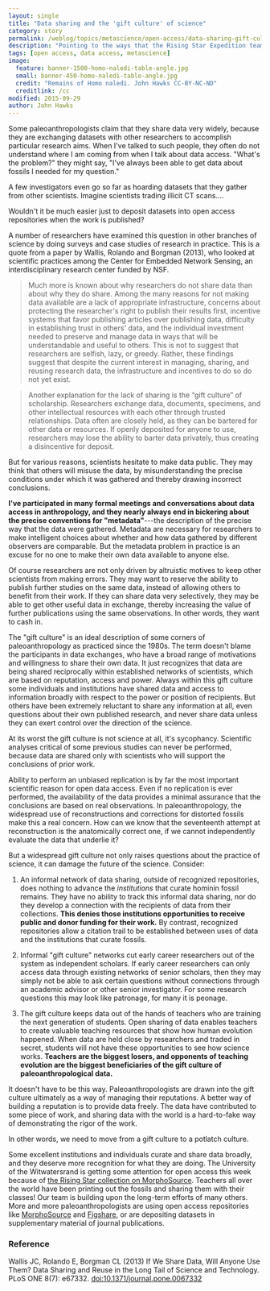 ```yaml
---
layout: single
title: "Data sharing and the 'gift culture' of science"
category: story
permalink: /weblog/topics/metascience/open-access/data-sharing-gift-culture-2015.html
description: "Pointing to the ways that the Rising Star Expedition team leveraged social media, public outreach, open access and data repositories to maximize the impact of our work."
tags: [open access, data access, metascience]
image:
  feature: banner-1500-homo-naledi-table-angle.jpg
  small: banner-450-homo-naledi-table-angle.jpg
  credit: "Remains of Homo naledi. John Hawks CC-BY-NC-ND"
  creditlink: /cc
modified: 2015-09-29
author: John Hawks
---
```



Some paleoanthropologists claim that they share data very widely, because they are exchanging datasets with other researchers to accomplish particular research aims. When I've talked to such people, they often do not understand where I am coming from when I talk about data access. "What's the problem?" they might say, "I've always been able to get data about fossils I needed for my question."

A few investigators even go so far as hoarding datasets that they gather from other scientists. Imagine scientists trading illicit CT scans....

Wouldn't it be much easier just to deposit datasets into open access repositories when the work is published?

A number of researchers have examined this question in other branches of science by doing surveys and case studies of research in practice. This is a quote from a paper by Wallis, Rolando and Borgman (2013), who looked at scientific practices among the Center for Embedded Network Sensing, an interdisciplinary research center funded by NSF.

<blockquote>Much more is known about why researchers do not share data than about why they do share. Among the many reasons for not making data available are a lack of appropriate infrastructure, concerns about protecting the researcher's right to publish their results first, incentive systems that favor publishing articles over publishing data, difficulty in establishing trust in others' data, and the individual investment needed to preserve and manage data in ways that will be understandable and useful to others. This is not to suggest that researchers are selfish, lazy, or greedy. Rather, these findings suggest that despite the current interest in managing, sharing, and reusing research data, the infrastructure and incentives to do so do not yet exist.</blockquote>

<blockquote>Another explanation for the lack of sharing is the “gift culture” of scholarship. Researchers exchange data, documents, specimens, and other intellectual resources with each other through trusted relationships. Data often are closely held, as they can be bartered for other data or resources. If openly deposited for anyone to use, researchers may lose the ability to barter data privately, thus creating a disincentive for deposit. </blockquote>


But for various reasons, scientists hesitate to make data public. They may think that others will misuse the data, by misunderstanding the precise conditions under which it was gathered and thereby drawing incorrect conclusions.

<strong>I've participated in many formal meetings and conversations about data access in anthropology, and they nearly always end in bickering about the precise conventions for "metadata"</strong>---the description of the precise way that the data were gathered. Metadata are necessary for researchers to make intelligent choices about whether and how data gathered by different observers are comparable. But the metadata problem in practice is an excuse for no one to make their own data available to anyone else.

Of course researchers are not only driven by altruistic motives to keep other scientists from making errors. They may want to reserve the ability to publish further studies on the same data, instead of allowing others to benefit from their work. If they can share data very selectively, they may be able to get other useful data in exchange, thereby increasing the value of further publications using the same observations. In other words, they want to cash in.

The "gift culture" is an ideal description of some corners of paleoanthropology as practiced since the 1980s. The term doesn't blame the participants in data exchanges, who have a broad range of motivations and willingness to share their own data. It just recognizes that data are being shared reciprocally within established networks of scientists, which are based on reputation, access and power. Always within this gift culture some individuals and institutions have shared data and access to information broadly with respect to the power or position of recipients. But others have been extremely reluctant to share any information at all, even questions about their own published research, and never share data unless they can exert control over the direction of the science.

At its worst the gift culture is not science at all, it's sycophancy. Scientific analyses critical of some previous studies can never be performed, because data are shared only with scientists who will support the conclusions of prior work.

Ability to perform an unbiased replication is by far the most important scientific reason for open data access. Even if no replication is ever performed, the availability of the data provides a minimal assurance that the conclusions are based on real observations. In paleoanthropology, the widespread use of reconstructions and corrections for distorted fossils make this a real concern. How can we know that the seventeenth attempt at reconstruction is the anatomically correct one, if we cannot independently evaluate the data that underlie it?

But a widespread gift culture not only raises questions about the practice of science, it can damage the future of the science. Consider:

1. An informal network of data sharing, outside of recognized repositories, does nothing to advance the <em>institutions</em> that curate hominin fossil remains. They have no ability to track this informal data sharing, nor do they develop a connection with the recipients of data from their collections. <strong>This denies those institutions opportunities to receive public and donor funding for their work.</strong> By contrast, recognized repositories allow a citation trail to be established between uses of data and the institutions that curate fossils.

2. Informal "gift culture" networks cut early career researchers out of the system as independent scholars. If early career researchers can only access data through existing networks of senior scholars, then they may simply not be able to ask certain questions without connections through an academic advisor or other senior investigator. For some research questions this may look like patronage, for many it is peonage.

3. The gift culture keeps data out of the hands of teachers who are training the next generation of students. Open sharing of data enables teachers to create valuable teaching resources that show how human evolution happened. When data are held close by researchers and traded in secret, students will not have these opportunities to see how science works. <strong>Teachers are the biggest losers, and opponents of teaching evolution are the biggest beneficiaries of the gift culture of paleoanthropological data.</strong>


It doesn't have to be this way. Paleoanthropologists are drawn into the gift culture ultimately as a way of managing their reputations. A better way of building a reputation is to provide data freely. The data have contributed to some piece of work, and sharing data with the world is a hard-to-fake way of demonstrating the rigor of the work.

In other words, we need to move from a gift culture to a potlatch culture.

Some excellent institutions and individuals curate and share data broadly, and they deserve more recognition for what they are doing. The University of the Witwatersrand is getting some attention for open access this week because of <a href="http://morphosource.org/index.php/Detail/ProjectDetail/Show/project_id/124">the Rising Star collection on MorphoSource</a>. Teachers all over the world have been printing out the fossils and sharing them with their classes! Our team is building upon the long-term efforts of many others. More and more paleoanthropologists are using open access repositories like <a href="http://morphosource.org">MorphoSource</a> and <a href="http://figshare.org">Figshare</a>, or are depositing datasets in supplementary material of journal publications.




### Reference

<p class="cite">Wallis JC, Rolando E, Borgman CL (2013) If We Share Data, Will Anyone Use Them? Data Sharing and Reuse in the Long Tail of Science and Technology. PLoS ONE 8(7): e67332. <a href="http://dx.doi.org/10.1371/journal.pone.0067332">doi:10.1371/journal.pone.0067332</a></p>


